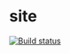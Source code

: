 # site
[![Build status](https://ci.appveyor.com/api/projects/status/12dbrbp7qe3mjuqj?svg=true)](https://ci.appveyor.com/project/fgsoftware1/site)